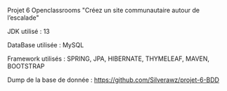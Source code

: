 Projet 6 Openclassrooms
"Créez un site communautaire autour de l’escalade"


JDK utilisé : 13


DataBase utilisée : MySQL


Framework utilisés : SPRING, JPA, HIBERNATE, THYMELEAF, MAVEN, BOOTSTRAP



Dump de la base de donnée : https://github.com/Silverawz/projet-6-BDD
